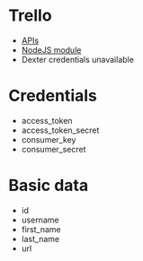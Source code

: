 # Trello

* [APIs](https://developers.trello.com/)
* [NodeJS module](https://www.npmjs.com/package/node-trello)
* Dexter credentials unavailable

# Credentials
* access_token
* access_token_secret
* consumer_key
* consumer_secret

# Basic data

* id
* username
* first_name
* last_name
* url
